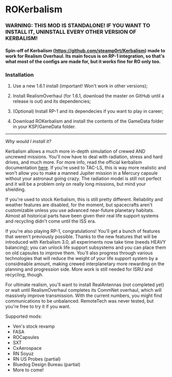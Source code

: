 # ROKerbalism

### WARNING: THIS MOD IS STANDALONE! IF YOU WANT TO INSTALL IT, UNINSTALL EVERY OTHER VERSION OF KERBALISM!

#### Spin-off of Kerbalism (https://github.com/steamp0rt/Kerbalism) made to work for Realism Overhaul. Its main focus is on RP-1 integration, so that's what most of the configs are made for, but it works fine for RO only too.

### Installation

1. Use a new 1.6.1 install (important! Won't work in other versions);

2. Install RealismOverhaul (for 1.6.1, download the master on GitHub until a release is out) and its dependencies;

3. (Optional) Install RP-1 and its dependecies if you want to play in career;

4. Download ROKerbalism and install the contents of the GameData folder in your KSP/GameData folder.

----

*Why would I install it?*

Kerbalism allows a much more in-depth simulation of crewed AND uncrewed missions. You'll now have to deal with radiation, stress and hard drives, and much more. For more info, read the official kerbalism documentation [here](https://kerbalism.readthedocs.io/en/latest/).
If you're used to TAC-LS, this is way more realistic and won't allow you to make a manned Jupiter mission in a Mercury capsule without your astronaut going crazy. The radiation model is still not perfect and it will be a problem only on really long missions, but mind your shielding.

If you're used to stock Kerbalism, this is still pretty different. Reliability and weather features are disabled, for the moment, but spacecrafts aren't customizable unless you use advanced near-future planetary habitats. Almost all historical parts have been given their real life support systems and recycling didn't come until the ISS era.

If you're also playing RP-1, congratulations! You'll get a bunch of features that weren't previously possible. Thanks to the new features that will be introduced with Kerbalism 3.0, all experiments now take time (needs HEAVY balancing); you can unlock life support subsystems and you can place them on old capsules to improve them. You'll also progress through various technologies that will reduce the weight of your life support system by a considreable amount, making crewed interplanetary more rewarding on the planning and progression side. More work is still needed for ISRU and recycling, though.

For ultimate realism, you'll want to install RealAntennas (not completed yet) or wait until RealismOverhaul completes its CommNet overhaul, which will massively improve transmission. With the current numbers, you might find communications to be unbalanced. RemoteTech was never tested, but you're free to try it if you want.

Supported mods:

- Ven's stock revamp
- FASA
- ROCapsules
- SXT
- CxAerospace
- RN Soyuz
- RN US Probes (partial)
- Bluedog Design Bureau (partial)
- More to come!
